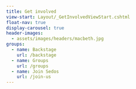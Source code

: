```yaml
---
title: Get involved
view-start: Layout/_GetInvolvedViewStart.cshtml
float-nav: true
display-carousel: true
header-images:
  - assets/images/headers/macbeth.jpg
groups:
  - name: Backstage
    url: /backstage
  - name: Groups
    url: /groups
  - name: Join Sedos
    url: /join-us
---
```

